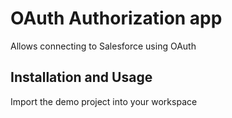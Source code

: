 OAuth Authorization app
===========================================

Allows connecting to Salesforce using OAuth

Installation and Usage
----------------------

Import the demo project into your workspace
